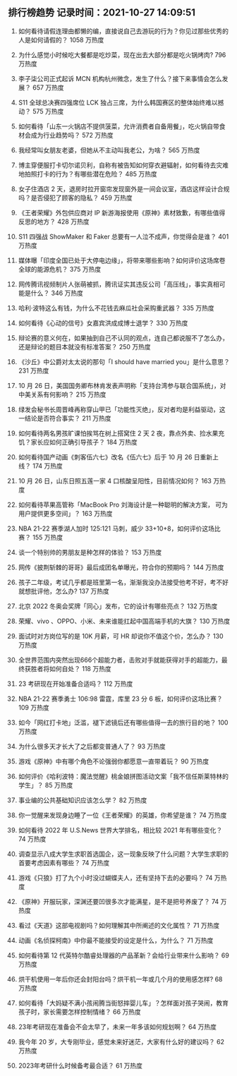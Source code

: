 
## 排行榜趋势 记录时间：2021-10-27 14:09:51
  
  1. 如何看待请假连理由都懒的编，直接说自己去游玩的行为？你见过那些优秀的人是如何请假的？ 1058 万热度
    
  2. 为什么感觉小时候吃大餐都是吃炒菜，现在出去大部分都是吃火锅烤肉? 796 万热度
    
  3. 李子柒公司正式起诉 MCN 机构杭州微念，发生了什么？接下来事情会怎么发展？ 657 万热度
    
  4. S11 全球总决赛四强席位 LCK 独占三席，为什么韩国赛区的整体始终难以撼动？ 575 万热度
    
  5. 如何看待「山东一火锅店不提供菠菜，允许消费者自备用餐」，吃火锅自带食材会成为行业趋势吗？ 572 万热度
    
  6. 我经常叫女朋友老婆，但她从不主动叫我老公，为啥？ 565 万热度
    
  7. 博主穿便服打卡切尔诺贝利，自称有被告知如何穿衣避辐射，如何看待去灾难地拍照打卡的行为？有哪些潜在危险？ 485 万热度
    
  8. 女子住酒店 2 天，退房时拉开窗帘发现窗外是一间会议室，酒店这样设计合规吗？是否侵犯了顾客的隐私？ 459 万热度
    
  9. 《王者荣耀》外包供应商对 IP 新游海报使用《原神》素材致歉，有哪些值得反思的地方？ 428 万热度
    
  10. S11 四强战 ShowMaker 和 Faker 总要有一人泣不成声，你觉得会是谁？ 401 万热度
    
  11. 媒体曝「印度全国已处于大停电边缘」，将带来哪些影响？如何评价这场席卷全球的能源危机？ 375 万热度
    
  12. 网传腾讯视频制片人张萌被抓，腾讯证实其违反公司「高压线」，事实真相可能是什么？ 346 万热度
    
  13. 哈利·波特这么有钱，为什么不花钱去麻瓜社会采购重武器？ 335 万热度
    
  14. 如何看待《心动的信号》女嘉宾洪成成博士退学？ 330 万热度
    
  15. 辩论赛的意义何在，如果抽到自己不认同的观点，连自己都说服不了怎么办，还是辩论的题目本就没有标准答案？ 250 万热度
    
  16. 《沙丘》中公爵对太太说的那句「I should have married you」是什么意思？ 231 万热度
    
  17. 10 月 26 日，美国国务卿布林肯发表声明称「支持台湾参与联合国系统」，对中美关系有何影响？ 215 万热度
    
  18. 绿发会秘书长周晋峰再称穿山甲已「功能性灭绝」，反对者均是利益驱动，这一结论是否符合事实？ 211 万热度
    
  19. 如何看待两名男孩旷课怕挨骂在树上搭窝住 2 天 2 夜，靠点外卖、捡水果充饥？家长应如何正确引导孩子？ 184 万热度
    
  20. 如何看待国产动画《刺客伍六七》改名《伍六七》后于 10 月 26 日重新上线？ 174 万热度
    
  21. 10 月 26 日，山东日照五莲一家 4 口核酸呈阳性，目前情况如何？ 163 万热度
    
  22. 如何看待苹果高管称「MacBook Pro 刘海设计是一种聪明的解决方案， 可为用户提供更多空间」？ 163 万热度
    
  23. NBA 21-22 赛季湖人加时 125:121 马刺，威少 33+10+8，如何评价这场比赛？ 155 万热度
    
  24. 谈一个特别帅的男朋友是种怎样的体验？ 153 万热度
    
  25. 网传《披荆斩棘的哥哥》最后成团名单曝光，符合你的预期吗？ 144 万热度
    
  26. 孩子二年级，考试几乎都是班里第一名，渐渐我没办法接受他考不好，考不好就想批评他，怎么办? 137 万热度
    
  27. 北京 2022 冬奥会奖牌「同心」发布，它的设计有哪些亮点？ 132 万热度
    
  28. 荣耀、vivo 、OPPO、小米、未来谁能扛起中国高端手机的大旗？ 130 万热度
    
  29. 面试时对方岗位写的是 10K 月薪，可 HR 却说你不值这个价，怎么办？ 130 万热度
    
  30. 全世界范围内突然出现666个超能力者，击败对手就能获得对手的超能力，最终获胜者将如何自处？ 118 万热度
    
  31. 23 考研现在开始准备合适吗？ 112 万热度
    
  32. NBA 21-22 赛季勇士 106:98 雷霆，库里 23 分 6 板，如何评价这场比赛？ 109 万热度
    
  33. 如今「网红打卡地」泛滥，褪下滤镜后还有哪些值得一去的旅行目的地？ 100 万热度
    
  34. 为什么很多天才长大了之后都变普通人了？ 93 万热度
    
  35. 游戏《原神》中有哪个角色不论强弱你都愿意一直带着玩？ 90 万热度
    
  36. 如何评价《哈利波特：魔法觉醒》桃金娘拼图活动文案「我不信任斯莱特林的学生」？ 85 万热度
    
  37. 事业编的公共基础知识应该怎么学？ 82 万热度
    
  38. 你一觉醒来发现身边睡了一位《王者荣耀》的英雄，你希望是谁？ 74 万热度
    
  39. 如何看待 2022 年 U.S.News 世界大学排名，相比较 2021 年有哪些变化？ 74 万热度
    
  40. 调查显示八成大学生求职首选国企，这一现象反映了什么问题？大学生求职的首要考虑因素有哪些？ 74 万热度
    
  41. 游戏《只狼》打了九个小时没过蝴蝶夫人，还有坚持下去的必要吗？ 74 万热度
    
  42. 《原神》开服玩家，深渊还要凹很多次才能满星，是不是把号养废了？ 74 万热度
    
  43. 看过《天道》这部电视剧吗？如何理解其中所阐述的文化属性？ 71 万热度
    
  44. 动画《名侦探柯南》中你最不能接受的设定是什么，为什么？ 71 万热度
    
  45. 如何看待第 12 代英特尔酷睿处理器的产品革新？会给行业带来什么影响？ 69 万热度
    
  46. 烘干机使用一年后你还会封阳台吗？烘干机一年或几个月的使用感怎样? 68 万热度
    
  47. 如何看待「大妈疑不满小孩闹腾当街怒摔婴儿车」？怎样面对孩子哭闹，教育孩子时，家长需要怎样控制情绪？ 66 万热度
    
  48. 23年考研现在准备会不会太早了，未来一年多该如何规划啊？ 64 万热度
    
  49. 我今年 20 岁，大专刚毕业，感觉未来好迷茫，大家有什么好的建议吗？ 62 万热度
    
  50. 2023年考研什么时候备考最合适？ 61 万热度
    
